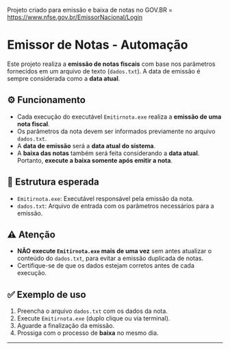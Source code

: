 Projeto criado para emissão e baixa de notas no GOV.BR = https://www.nfse.gov.br/EmissorNacional/Login

# Emissor de Notas - Automação

Este projeto realiza a **emissão de notas fiscais** com base nos parâmetros fornecidos em um arquivo de texto (`dados.txt`). A data de emissão é sempre considerada como a **data atual**.

## ⚙️ Funcionamento

- Cada execução do executável `Emitirnota.exe` realiza a **emissão de uma nota fiscal**.
- Os parâmetros da nota devem ser informados previamente no arquivo `dados.txt`.
- A **data de emissão** será a **data atual do sistema**.
- A **baixa das notas** também será feita considerando a **data atual**.  
  Portanto, **execute a baixa somente após emitir a nota**.

## 📁 Estrutura esperada

- `Emitirnota.exe`: Executável responsável pela emissão da nota.
- `dados.txt`: Arquivo de entrada com os parâmetros necessários para a emissão.

## ⚠️ Atenção

- **NÃO execute `Emitirnota.exe` mais de uma vez** sem antes atualizar o conteúdo do `dados.txt`, para evitar a emissão duplicada de notas.
- Certifique-se de que os dados estejam corretos antes de cada execução.

## ✅ Exemplo de uso

1. Preencha o arquivo `dados.txt` com os dados da nota.
2. Execute `Emitirnota.exe` (duplo clique ou via terminal).
3. Aguarde a finalização da emissão.
4. Prossiga com o processo de **baixa** no mesmo dia.

---



